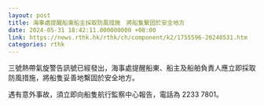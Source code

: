 ```yaml
---
layout: post
title: 海事處提醒船東船主採取防風措施　將船隻繫固於安全地方
date: 2024-05-31 18:42:11.000000000 +08:00
link: https://news.rthk.hk/rthk/ch/component/k2/1755596-20240531.htm
categories: rthk
---
```


三號熱帶氣旋警告訊號已經發出，海事處提醒船東、船主及船舶負責人應立即採取防風措施，將船隻妥善地繫固於安全地方。

遇有意外事故，須立即向船隻航行監察中心報告，電話為 2233 7801。
